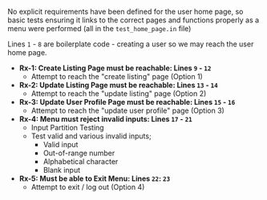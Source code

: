 No explicit requirements have been defined for the user home page, so basic tests ensuring it links to the correct pages and functions properly as a menu were performed (all in the  `test_home_page.in` file)

Lines `1` - `8` are boilerplate code - creating a user so we may reach the user home page.

- **Rx-1: Create Listing Page must be reachable: Lines `9` - `12`**
	- Attempt to reach the "create listing" page (Option 1)
- **Rx-2: Update Listing Page must be reachable: Lines `13` - `14`**
	- Attempt to reach the "update listing" page (Option 2)
- **Rx-3: Update User Profile Page must be reachable: Lines `15` - `16`**
	- Attempt to reach the "update user profile" page (Option 3)
- **Rx-4: Menu must reject invalid inputs: Lines `17` - `21`**
	- Input Partition Testing
	- Test valid and various invalid inputs;
		- Valid input
		- Out-of-range number
		- Alphabetical character
		- Blank input
- **Rx-5: Must be able to Exit Menu: Lines `22`: `23`**
	- Attempt to exit / log out (Option 4)
